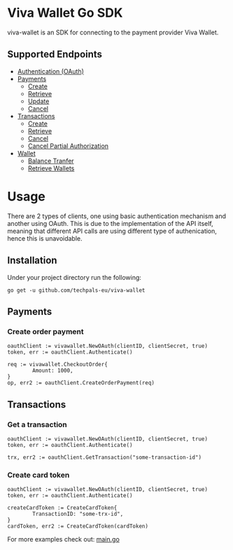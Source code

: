 # Viva Wallet Go SDK

viva-wallet is an SDK for connecting to the payment provider Viva Wallet.

## Supported Endpoints

- [Authentication (OAuth)](https://developer.vivawallet.com/apis-for-payments/payment-api/#section/Authentication)
- [Payments](https://developer.vivawallet.com/apis-for-payments/payment-api/#tag/Payments)
    - [Create](https://developer.vivawallet.com/apis-for-payments/payment-api/#tag/Payments/paths/~1checkout~1v2~1orders/post)
    - [Retrieve](https://developer.vivawallet.com/apis-for-payments/payment-api/#tag/Payments-(Deprecated)/paths/~1api~1orders~1{orderCode}/get)
    - [Update](https://developer.vivawallet.com/apis-for-payments/payment-api/#tag/Payments-(Deprecated)/paths/~1api~1orders~1{orderCode}/patch)
    - [Cancel](https://developer.vivawallet.com/apis-for-payments/payment-api/#tag/Payments-(Deprecated)/paths/~1api~1orders~1{orderCode}/delete)
- [Transactions](https://developer.vivawallet.com/apis-for-payments/payment-api/#tag/Transactions)
  - [Create](https://developer.vivawallet.com/apis-for-payments/payment-api/#tag/Transactions-(Deprecated)/paths/~1api~1transactions~1{transaction_id}/post)
  - [Retrieve](https://developer.vivawallet.com/apis-for-payments/payment-api/#tag/Transactions/paths/~1checkout~1v2~1transactions~1{transactionId}/get)
  - [Cancel](https://developer.vivawallet.com/apis-for-payments/payment-api/#tag/Transactions-(Deprecated)/paths/~1api~1transactions~1{transaction_id}/delete)
  - [Cancel Partial Authorization](https://developer.vivawallet.com/apis-for-payments/payment-api/#tag/Transactions-(Deprecated)/paths/~1acquiring~1v1~1transactions~1{transactionId}/delete)
- [Wallet](https://developer.vivawallet.com/apis-for-payments/payment-api/#tag/Balance-Transfer)
  - [Balance Tranfer](https://developer.vivawallet.com/apis-for-payments/payment-api/#tag/Balance-Transfer)
  - [Retrieve Wallets](https://developer.vivawallet.com/apis-for-payments/payment-api/#tag/Retrieve-Wallet)


# Usage

There are 2 types of clients, one using basic authentication mechanism and another
using OAuth. This is due to the implementation of the API itself, meaning that
different API calls are using different type of authenication, hence this is unavoidable.

## Installation

Under your project directory run the following:

```
go get -u github.com/techpals-eu/viva-wallet
```

## Payments

### Create order payment

```golang
oauthClient := vivawallet.NewOAuth(clientID, clientSecret, true)
token, err := oauthClient.Authenticate()

req := vivawallet.CheckoutOrder{
		Amount: 1000,
}
op, err2 := oauthClient.CreateOrderPayment(req)
```

## Transactions

### Get a transaction

```golang
oauthClient := vivawallet.NewOAuth(clientID, clientSecret, true)
token, err := oauthClient.Authenticate()

trx, err2 := oauthClient.GetTransaction("some-transaction-id")
```

### Create card token

```golang
oauthClient := vivawallet.NewOAuth(clientID, clientSecret, true)
token, err := oauthClient.Authenticate()

createCardToken := CreateCardToken{
		TransactionID: "some-trx-id",
}
cardToken, err2 := CreateCardToken(cardToken)
```

For more examples check out: [main.go](./example/main.go)

